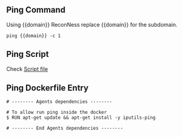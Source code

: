 ## Ping Command

Using {{domain}} ReconNess replace {{domain}} for the subdomain.

```
ping {{domain}} -c 1
```

## Ping Script

Check [Script file](https://github.com/reconness/reconness-agents/blob/master/Ping/Script)

## Ping Dockerfile Entry

```
# -------- Agents dependencies -------- 

# To allow run ping inside the docker
$ RUN apt-get update && apt-get install -y iputils-ping

# -------- End Agents dependencies -------- 
```
